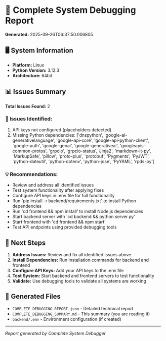 # 🔧 Complete System Debugging Report

**Generated:** 2025-09-26T06:37:50.006805

## 🖥️ System Information
- **Platform:** Linux
- **Python Version:** 3.12.3
- **Architecture:** 64bit

## 📊 Issues Summary
**Total Issues Found:** 2

### 🚨 Issues Identified:
1. API keys not configured (placeholders detected)
2. Missing Python dependencies: ['dnspython', 'google-ai-generativelanguage', 'google-api-core', 'google-api-python-client', 'google-auth', 'google-genai', 'google-generativeai', 'googleapis-common-protos', 'grpcio', 'grpcio-status', 'Jinja2', 'markdown-it-py', 'MarkupSafe', 'pillow', 'proto-plus', 'protobuf', 'Pygments', 'PyJWT', 'python-dateutil', 'python-dotenv', 'python-jose', 'PyYAML', 'rpds-py']

### 💡 Recommendations:
- Review and address all identified issues
- Test system functionality after applying fixes
- Configure API keys in .env file for full functionality
- Run 'pip install -r backend/requirements.txt' to install Python dependencies
- Run 'cd frontend && npm install' to install Node.js dependencies
- Start backend server with 'cd backend && python server.py'
- Start frontend with 'cd frontend && npm start'
- Test API endpoints using provided debugging tools

## 🚀 Next Steps

1. **Address Issues:** Review and fix all identified issues above
2. **Install Dependencies:** Run installation commands for backend and frontend
3. **Configure API Keys:** Add your API keys to the .env file
4. **Test System:** Start backend and frontend servers to test functionality
5. **Validate:** Use debugging tools to validate all systems are working

## 📁 Generated Files

- `COMPLETE_DEBUGGING_REPORT.json` - Detailed technical report
- `COMPLETE_DEBUGGING_SUMMARY.md` - This summary (you are reading it)
- `backend/.env` - Environment configuration (if created)

---
*Report generated by Complete System Debugger*
